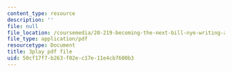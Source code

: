 ```yaml
---
content_type: resource
description: ''
file: null
file_location: /coursemedia/20-219-becoming-the-next-bill-nye-writing-and-hosting-the-educational-show-january-iap-2015/50cf17f7b263f02ec17e11e4cb7600b3_kQnA60blp6o.pdf
file_type: application/pdf
resourcetype: Document
title: 3play pdf file
uid: 50cf17f7-b263-f02e-c17e-11e4cb7600b3
---
```

